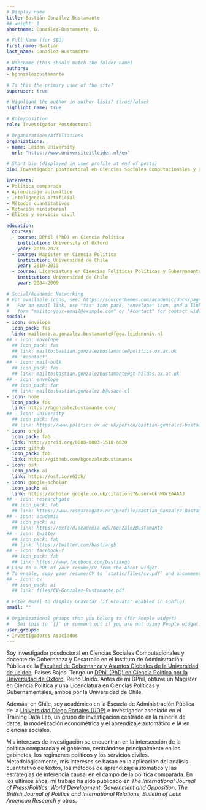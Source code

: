 ```yaml
---
# Display name
title: Bastián González-Bustamante
## weight: 1
shortname: González-Bustamante, B.

# Full Name (for SEO)
first_name: Bastián
last_name: González-Bustamante

# Username (this should match the folder name)
authors:
- bgonzalezbustamante

# Is this the primary user of the site?
superuser: true

# Highlight the author in author lists? (true/false)
highlight_name: true

# Role/position
role: Investigador Postdoctoral

# Organizations/Affiliations
organizations:
- name: Leiden University
  url: "https://www.universiteitleiden.nl/en"

# Short bio (displayed in user profile at end of posts)
bio: Investigador postdoctoral en Ciencias Sociales Computacionales y docente de Gobernanza y Desarrollo en el Instituto de Administración Pública de la Facultad de Gobernanza y Asuntos Globales de la Universidad de Leiden, Países Bajos. Profesor de la Escuela de Administración Pública de la Universidad Diego Portales e Investigador Asociado en Training Data Lab, Chile.

interests:
- Política comparada
- Aprendizaje automático
- Inteligencia artificial
- Métodos cuantitativos
- Rotación ministerial
- Élites y servicio civil

education:
  courses:
  - course: DPhil (PhD) en Ciencia Política
    institution: University of Oxford
    year: 2019-2023
  - course: Magíster en Ciencia Política
    institution: Universidad de Chile
    year: 2010-2013
  - course: Licenciatura en Ciencias Políticas Políticas y Gubernamentales
    institution: Universidad de Chile
    year: 2004-2009

# Social/Academic Networking
# For available icons, see: https://sourcethemes.com/academic/docs/page-builder/#icons
#   For an email link, use "fas" icon pack, "envelope" icon, and a link in the
#   form "mailto:your-email@example.com" or "#contact" for contact widget.
social:
- icon: envelope
  icon_pack: fas
  link: mailto:b.a.gonzalez.bustamante@fgga.leidenuniv.nl
## - icon: envelope
  ## icon_pack: fas
  ## link: mailto:bastian.gonzalezbustamante@politics.ox.ac.uk
  ## '#contact'
## - icon: mail-bulk
  ## icon_pack: fas
  ## link: mailto:bastian.gonzalezbustamante@st-hildas.ox.ac.uk
## - icon: envelope
  ## icon_pack: far
  ## link: mailto:bastian.gonzalez.b@usach.cl
- icon: home
  icon_pack: fas
  link: https://bgonzalezbustamante.com/
## - icon: university
  ## icon_pack: fas
  ## link: https://www.politics.ox.ac.uk/person/bastian-gonzalez-bustamante
- icon: orcid
  icon_pack: fab
  link: http://orcid.org/0000-0003-1510-6820
- icon: github
  icon_pack: fab
  link: https://github.com/bgonzalezbustamante
- icon: osf
  icon_pack: ai
  link: https://osf.io/n62dh/
- icon: google-scholar
  icon_pack: ai
  link: https://scholar.google.co.uk/citations?&user=UknWOrEAAAAJ
## - icon: researchgate
  ## icon_pack: fab
  ## link: https://www.researchgate.net/profile/Bastian_Gonzalez-Bustamante
## - icon: academia
  ## icon_pack: ai
  ## link: https://oxford.academia.edu/GonzalezBustamante
## - icon: twitter
  ## icon_pack: fab
  ## link: https://twitter.com/bastiangb
## - icon: facebook-f
  ## icon_pack: fab
  ## link: https://www.facebook.com/bastiangb
# Link to a PDF of your resume/CV from the About widget.
# To enable, copy your resume/CV to `static/files/cv.pdf` and uncomment the lines below.
## - icon: cv
  ## icon_pack: ai
  ## link: files/CV-Gonzalez-Bustamante.pdf

# Enter email to display Gravatar (if Gravatar enabled in Config)
email: ""

# Organizational groups that you belong to (for People widget)
#   Set this to `[]` or comment out if you are not using People widget.
user_groups:
- Investigadores Asociados
---
```


Soy investigador posdoctoral en Ciencias Sociales Computacionales y docente de Gobernanza y Desarrollo en el Instituto de Administración Pública de la [Facultad de Gobernanza y Asuntos Globales de la Universidad de Leiden](https://www.universiteitleiden.nl/en/governance-and-global-affairs), Países Bajos. Tengo un [DPhil (PhD) en Ciencia Política por la Universidad de Oxford](https://www.politics.ox.ac.uk/), Reino Unido. Antes de mi DPhil, obtuve un Magíster en Ciencia Política y una Licenciatura en Ciencias Políticas y Gubernamentales, ambos por la Universidad de Chile.

Además, en Chile, soy académico en la Escuela de Administración Pública de la [Universidad Diego Portales (UDP)](https://www.udp.cl/) e investigador asociado en el Training Data Lab, un grupo de investigación centrado en la minería de datos, la modelización econométrica y el aprendizaje automático e IA en ciencias sociales.

Mis intereses de investigación se encuentran en la intersección de la política comparada y el gobierno, centrándose principalmente en los gabinetes, los regímenes políticos y los servicios civiles. Metodológicamente, mis intereses se basan en la aplicación del análisis cuantitativo de textos, los métodos de aprendizaje automático y las estrategias de inferencia causal en el campo de la política comparada. En los últimos años, mi trabajo ha sido publicado en *The International Journal of Press/Politics*, *World Development*, *Government and Opposition*, *The British Journal of Politics and International Relations*, *Bulletin of Latin American Research* y otros.
